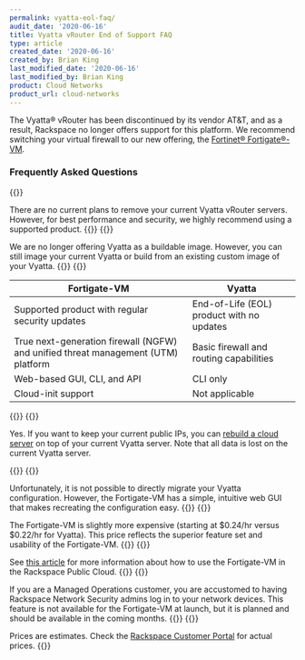 ```yaml
---
permalink: vyatta-eol-faq/
audit_date: '2020-06-16'
title: Vyatta vRouter End of Support FAQ
type: article
created_date: '2020-06-16'
created_by: Brian King
last_modified_date: '2020-06-16'
last_modified_by: Brian King
product: Cloud Networks
product_url: cloud-networks
---
```


The Vyatta&reg; vRouter has been discontinued by its vendor AT&T, and as a result, 
Rackspace no longer offers support for this platform. We recommend switching
your virtual firewall to our new offering, the [Fortinet&reg; Fortigate&reg;-VM](https://docs.rackspace.com/blog/introducing-fortigate-vm-for-rackspace-openstack-public-cloud/).

### Frequently Asked Questions
{{<accordion title="Are you removing my current Vyatta vRouter server(s)?" col="in" href="accordion1">}}


There are no current plans to remove your current Vyatta vRouter servers. 
However, for best performance and security, we highly recommend using a 
supported product.
{{</accordion>}}
{{<accordion title="Will I be able to build new Vyatta vRouters?" col="in" href="accordion2">}}

We are no longer offering Vyatta as a buildable image. However, you can 
still image your current Vyatta or build from an existing custom image of your Vyatta.
{{</accordion>}}
{{<accordion title="What are the benefits of migrating to the Fortinet Fortigate-VM?" col="in" href="accordion3">}}

| Fortigate-VM  | Vyatta                   |
|---------------|----------------------------------|
| Supported product with regular security updates      | End-of-Life (EOL) product with no updates  |
| True next-generation firewall (NGFW) and unified threat management (UTM) platform | Basic firewall and routing capabilities |
| Web-based GUI, CLI, and API | 	CLI only |
| Cloud-init support | Not applicable |
{{</accordion>}}
{{<accordion title="Can I move to a supported product without losing my IP?" col="in" href="accordion4">}}

Yes. If you want to keep your current public IPs, you can [rebuild a cloud server](/how-to/rebuild-a-cloud-server/) on top of your current Vyatta server. Note that all data is lost on the current Vyatta server. 

{{</accordion>}}
{{<accordion title="Can I migrate my existing Vyatta configuration?" col="in" href="accordion5">}}

Unfortunately, it is not possible to directly migrate your Vyatta configuration. However, the Fortigate-VM has a simple, intuitive web GUI that makes recreating
the configuration easy.
{{</accordion>}}
{{<accordion title="How much does the Fortigate-VM cost compared to the Vyatta?" col="in" href="accordion6">}}

The Fortigate-VM is slightly more expensive (starting at $0.24/hr versus $0.22/hr for Vyatta). This price reflects the superior feature set and usability of the Fortigate-VM.
{{</accordion>}}
{{<accordion title="Where can I find out more about the Fortigate-VM?" col="in" href="accordion7">}}

See [this article](https://docs.fortinet.com/vm/rackspace/fortigate/6.0/rackspace-cookbook/6.0.4/123172/about-fortigate-for-rackspace) for more information about how to use the Fortigate-VM in the Rackspace Public Cloud.
{{</accordion>}}
{{<accordion title="I am a Managed Operations customer, does Netsec have access to my Fortigate-VM?" col="in" href="accordion8">}}

If you are a Managed Operations customer, you are accustomed to having Rackspace Network Security admins log in to your network devices. This feature is not available for the Fortigate-VM at launch, but it is planned and should be available in the coming months.
{{</accordion>}}
{{<accordion title="Pricing" col="in" href="accordion9">}}

Prices are estimates. Check the [Rackspace Customer Portal](https://login.rackspace.com/login) for actual prices.
{{</accordion>}}
